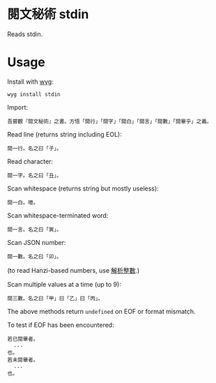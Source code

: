 # 閱文秘術 stdin

Reads stdin.

# Usage

Install with [wyg](https://github.com/wenyan-lang/wyg):

    wyg install stdin

Import:

    吾嘗觀『閱文秘術』之書。方悟「閱行」「閱字」「閱白」「閱言」「閱數」「閱畢乎」之義。

Read line (returns string including EOL):

    閱一行。名之曰「子」。

Read character:

    閱一字。名之曰「丑」。

Scan whitespace (returns string but mostly useless):

    閱一白。噫。

Scan whitespace-terminated word:

    閱一言。名之曰「寅」。

Scan JSON number:

    閱一數。名之曰「卯」。

(to read Hanzi-based numbers, use [解析整數].)

Scan multiple values at a time (up to 9):

    閱三數。名之曰「甲」曰「乙」曰「丙」。

The above methods return `undefined` on EOF or format mismatch. 

To test if EOF has been encountered:

    若已閱畢者。
      ...
    也。
    若未閱畢者。
      ...
    也。

[解析整數]: https://github.com/alainsaas/zh_parseint-wy/tree/master
